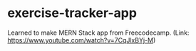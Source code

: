 # exercise-tracker-app
Learned to make MERN Stack app from Freecodecamp. (Link: https://www.youtube.com/watch?v=7CqJlxBYj-M)
